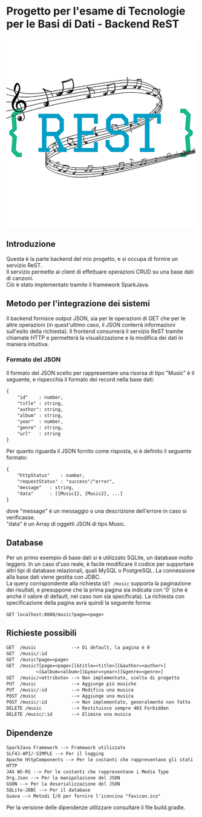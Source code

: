 # Progetto per l'esame di Tecnologie per le Basi di Dati - Backend ReST
![](logo.png)
## Introduzione
Questa è la parte backend del mio progetto, e si occupa di fornire un servizio ReST.\
Il servizio permette ai client di effettuare operazioni CRUD su una base dati di canzoni.\
Ciò è stato implementato tramite il framework SparkJava.
## Metodo per l'integrazione dei sistemi
Il backend fornisce output JSON, sia per le operazioni di GET che per le altre operazioni (in quest'ultimo
caso, il JSON conterrà informazioni sull'esito della richiesta). Il frontend consumerà il servizio ReST
tramite chiamate HTTP e permetterà la visualizzazione e la modifica dei dati in maniera intuitiva.
### Formato del JSON
Il formato del JSON scelto per rappresentare una risorsa di tipo "Music" è il seguente, e rispecchia
il formato dei record nella base dati:

    {
        "id"    : number,
        "title" : string,
        "author": string,
        "album" : string,
        "year"  : number,
        "genre" : string,
        "url"   : string
    }
    
Per quanto riguarda il JSON fornito come risposta, si è definito il seguente formato:

    {
        "httpStatus"    : number,
        "requestStatus" : "success"/"error",
        "message"   : string,
        "data"      : [{Music1}, {Music2}, ...]
    }

dove "message" è un messaggio o una descrizione dell'errore in caso si verificasse.\
"data" è un Array di oggetti JSON di tipo Music.
## Database
Per un primo esempio di base dati si è utilizzato SQLite, un database molto leggero. In un caso d'uso
reale, è facile modificare il codice per supportare altri tipi di database relazionali,
quali MySQL o PostgreSQL. La connessione alla base dati viene gestita con JDBC.\
La query corrispondente alla richiesta <code>GET /music</code> supporta la paginazione dei risultati, e
presuppone che la prima pagina sia indicata con '0' (che è anche il valore di default, nel caso non sia
specificata). La richiesta con specificazione della pagina avrà quindi la seguente forma:

    GET localhost:8080/music?page=<page>

## Richieste possibili

    GET  /music             --> Di default, la pagina è 0
    GET  /music/:id
    GET  /music?page=<page>
    GET  /music?[page=<page>][&title=<title>][&author=<author>]
               ↪[&album=<album>][&year=<year>][&genre=<genre>]
    GET  /music/<attributo> --> Non implementato, scelta di progetto
    PUT  /music             --> Aggiunge più musiche
    PUT  /music/:id         --> Modifica una musica
    POST /music             --> Aggiunge una musica
    POST /music/:id         --> Non implementato, generalmente non fatto
    DELETE /music           --> Restituisce sempre 403 Forbidden
    DELETE /music/:id       --> Elimina una musica

## Dipendenze

    SparkJava Framework --> Framework utilizzato
    SLF4J-API/-SIMPLE --> Per il logging
    Apache HttpComponents --> Per le costanti che rappresentano gli stati HTTP
    JAX WS-RS --> Per le costanti che rappresentano i Media Type
    Org.Json --> Per la manipolazione del JSON
    GSON --> Per la deserializzazione del JSON
    SQLite-JDBC --> Per il database
    Guava --> Metodi I/O per fornire l'iconcina "favicon.ico"
    
Per la versione delle dipendenze utilizzare consultare il file build.gradle.
